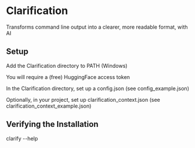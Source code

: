 # Clarification

Transforms command line output into a clearer, more readable format, with AI 

## Setup

Add the Clarification directory to PATH (Windows)

You will require a (free) HuggingFace access token

In the Clarification directory, set up a config.json (see config_example.json)

Optionally, in your project, set up clarification_context.json (see clarification_context_example.json)

## Verifying the Installation

clarify --help
